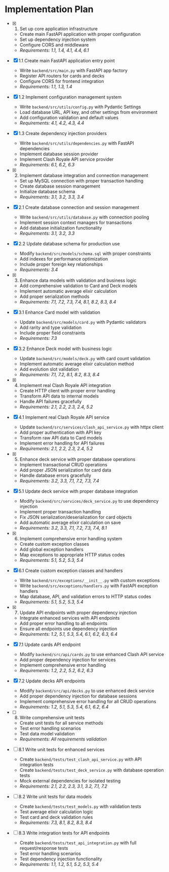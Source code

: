# Implementation Plan

- [x] 1. Set up core application infrastructure





  - Create main FastAPI application with proper configuration
  - Set up dependency injection system
  - Configure CORS and middleware
  - _Requirements: 1.1, 1.4, 4.1, 4.4, 6.1_

- [x] 1.1 Create main FastAPI application entry point


  - Write `backend/src/main.py` with FastAPI app factory
  - Register API routers for cards and decks
  - Configure CORS for frontend integration
  - _Requirements: 1.1, 1.3, 1.4_

- [x] 1.2 Implement configuration management system


  - Write `backend/src/utils/config.py` with Pydantic Settings
  - Load database URL, API key, and other settings from environment
  - Add configuration validation and default values
  - _Requirements: 4.1, 4.2, 4.3, 4.4_

- [x] 1.3 Create dependency injection providers


  - Write `backend/src/utils/dependencies.py` with FastAPI dependencies
  - Implement database session provider
  - Implement Clash Royale API service provider
  - _Requirements: 6.1, 6.2, 6.3_

- [x] 2. Implement database integration and connection management





  - Set up MySQL connection with proper transaction handling
  - Create database session management
  - Initialize database schema
  - _Requirements: 3.1, 3.2, 3.3, 3.4_

- [x] 2.1 Create database connection and session management


  - Write `backend/src/utils/database.py` with connection pooling
  - Implement session context managers for transactions
  - Add database initialization functionality
  - _Requirements: 3.1, 3.2, 3.3_

- [x] 2.2 Update database schema for production use


  - Modify `backend/src/models/schema.sql` with proper constraints
  - Add indexes for performance optimization
  - Include proper foreign key relationships
  - _Requirements: 3.4_

- [x] 3. Enhance data models with validation and business logic





  - Add comprehensive validation to Card and Deck models
  - Implement automatic average elixir calculation
  - Add proper serialization methods
  - _Requirements: 7.1, 7.2, 7.3, 7.4, 8.1, 8.2, 8.3, 8.4_

- [x] 3.1 Enhance Card model with validation


  - Update `backend/src/models/card.py` with Pydantic validators
  - Add rarity and type validation
  - Include proper field constraints
  - _Requirements: 7.3_

- [x] 3.2 Enhance Deck model with business logic


  - Update `backend/src/models/deck.py` with card count validation
  - Implement automatic average elixir calculation method
  - Add evolution slot validation
  - _Requirements: 7.1, 7.2, 8.1, 8.2, 8.3, 8.4_

- [x] 4. Implement real Clash Royale API integration



  - Create HTTP client with proper error handling
  - Transform API data to internal models
  - Handle API failures gracefully
  - _Requirements: 2.1, 2.2, 2.3, 2.4, 5.2_

- [x] 4.1 Implement real Clash Royale API service



  - Update `backend/src/services/clash_api_service.py` with httpx client
  - Add proper authentication with API key
  - Transform raw API data to Card models
  - Implement error handling for API failures
  - _Requirements: 2.1, 2.2, 2.3, 2.4, 5.2_

- [x] 5. Enhance deck service with proper database operations



  - Implement transactional CRUD operations
  - Add proper JSON serialization for card data
  - Handle database errors gracefully
  - _Requirements: 3.2, 3.3, 7.1, 7.2, 7.3, 7.4_

- [x] 5.1 Update deck service with proper database integration


  - Modify `backend/src/services/deck_service.py` to use dependency injection
  - Implement proper transaction handling
  - Fix JSON serialization/deserialization for card objects
  - Add automatic average elixir calculation on save
  - _Requirements: 3.2, 3.3, 7.1, 7.2, 7.3, 7.4, 8.1_

- [x] 6. Implement comprehensive error handling system



  - Create custom exception classes
  - Add global exception handlers
  - Map exceptions to appropriate HTTP status codes
  - _Requirements: 5.1, 5.2, 5.3, 5.4_

- [x] 6.1 Create custom exception classes and handlers



  - Write `backend/src/exceptions/__init__.py` with custom exceptions
  - Write `backend/src/exceptions/handlers.py` with FastAPI exception handlers
  - Map database, API, and validation errors to HTTP status codes
  - _Requirements: 5.1, 5.2, 5.3, 5.4_

- [x] 7. Update API endpoints with proper dependency injection




  - Integrate enhanced services with API endpoints
  - Add proper error handling to all endpoints
  - Ensure all endpoints use dependency injection
  - _Requirements: 1.2, 5.1, 5.3, 5.4, 6.1, 6.2, 6.3, 6.4_

- [x] 7.1 Update cards API endpoint


  - Modify `backend/src/api/cards.py` to use enhanced Clash API service
  - Add proper dependency injection for services
  - Implement comprehensive error handling
  - _Requirements: 1.2, 2.2, 5.2, 6.2, 6.3_

- [x] 7.2 Update decks API endpoints


  - Modify `backend/src/api/decks.py` to use enhanced deck service
  - Add proper dependency injection for database sessions
  - Implement comprehensive error handling for all CRUD operations
  - _Requirements: 1.2, 5.1, 5.3, 5.4, 6.1, 6.2, 6.4_

- [ ] 8. Write comprehensive unit tests
  - Create unit tests for all service methods
  - Test error handling scenarios
  - Test data model validation
  - _Requirements: All requirements validation_

- [ ] 8.1 Write unit tests for enhanced services
  - Create `backend/tests/test_clash_api_service.py` with API integration tests
  - Create `backend/tests/test_deck_service.py` with database operation tests
  - Mock external dependencies for isolated testing
  - _Requirements: 2.1, 2.2, 2.3, 3.1, 3.2, 7.1, 7.2_

- [ ] 8.2 Write unit tests for data models
  - Create `backend/tests/test_models.py` with validation tests
  - Test average elixir calculation logic
  - Test card and deck validation rules
  - _Requirements: 7.3, 8.1, 8.2, 8.3, 8.4_

- [ ] 8.3 Write integration tests for API endpoints
  - Create `backend/tests/test_api_integration.py` with full request/response tests
  - Test error handling scenarios
  - Test dependency injection functionality
  - _Requirements: 1.1, 1.2, 5.1, 5.2, 5.3, 5.4_